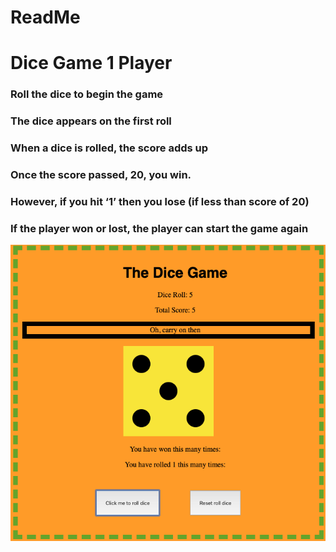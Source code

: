 # ReadMe
# Dice Game 1 Player 

### Roll the dice to begin the game

### The dice appears on the first roll

### When a dice is rolled, the score adds up

### Once the score passed, 20, you win.

### However, if you hit ‘1’ then you lose (if less than score of 20)

### If the player won or lost, the player can start the game again

![alt text](/dice123.png)
    